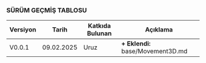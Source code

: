 ### SÜRÜM GEÇMİŞ TABLOSU 
| Versiyon  | Tarih         | Katkıda Bulunan | Açıklama      |
|-----------|---------------|-----------------|---------------|
| V0.0.1    | 09.02.2025    | Uruz            | **+ Eklendi:** base/Movement3D.md |